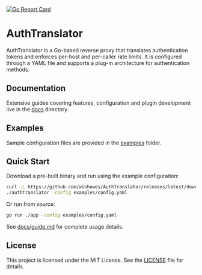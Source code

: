 [![Go Report Card](https://goreportcard.com/badge/github.com/winhowes/AuthTranslator)](https://goreportcard.com/report/github.com/winhowes/AuthTranslator)

# AuthTranslator

AuthTranslator is a Go-based reverse proxy that translates authentication tokens and enforces per-host and per-caller rate limits. It is configured through a YAML file and supports a plug-in architecture for authentication methods.

## Documentation

Extensive guides covering features, configuration and plugin development live in the [docs](docs/) directory.

## Examples

Sample configuration files are provided in the [examples](examples/) folder.

## Quick Start

Download a pre-built binary and run using the example configuration:

```bash
curl -L https://github.com/winhowes/AuthTranslator/releases/latest/download/authtranslator_$(uname -s)_$(uname -m).tar.gz | tar -xz
./authtranslator -config examples/config.yaml
```

Or run from source:

```bash
go run ./app -config examples/config.yaml
```

See [docs/guide.md](docs/guide.md) for complete usage details.

## License

This project is licensed under the MIT License. See the [LICENSE](LICENSE) file for details.
